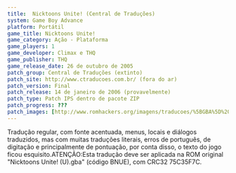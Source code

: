 ```yaml
---
title:  Nicktoons Unite! (Central de Traduções)
system: Game Boy Advance
platform: Portátil
game_title: Nicktoons Unite!
game_category: Ação - Plataforma
game_players: 1
game_developer: Climax e THQ
game_publisher: THQ
game_release_date: 26 de outubro de 2005
patch_group: Central de Traduções (extinto)
patch_site: http://www.ctraducoes.com.br/ (fora do ar)
patch_version: Final
patch_release: 14 de janeiro de 2006 (provavelmente)
patch_type: Patch IPS dentro de pacote ZIP
patch_progress: ???
patch_images: [http://www.romhackers.org/imagens/traducoes/%5BGBA%5D%20Nicktoons%20Unite!%20-%20Central%20de%20Tradu%C3%A7%C3%B5es%20-%201.png,http://www.romhackers.org/imagens/traducoes/%5BGBA%5D%20Nicktoons%20Unite!%20-%20Central%20de%20Tradu%C3%A7%C3%B5es%20-%202.png,http://www.romhackers.org/imagens/traducoes/%5BGBA%5D%20Nicktoons%20Unite!%20-%20Central%20de%20Tradu%C3%A7%C3%B5es%20-%203.png]
---
```

Tradução regular, com fonte acentuada, menus, locais e diálogos traduzidos, mas com muitas traduções literais, erros de português, de digitação e principalmente de pontuação, por conta disso, o texto do jogo ficou esquisito.ATENÇÃO:Esta tradução deve ser aplicada na ROM original "Nicktoons Unite! (U).gba" (código BNUE), com CRC32 75C35F7C.